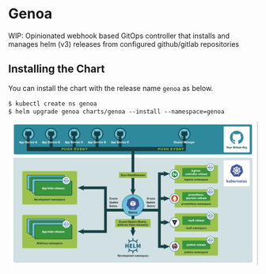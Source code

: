 # Genoa
WIP: Opinionated webhook based GitOps controller that installs and manages helm (v3) releases from configured github/gitlab repositories

## Installing the Chart
You can install the chart with the release name `genoa` as below.

```console
$ kubectl create ns genoa
$ helm upgrade genoa charts/genoa --install --namespace=genoa
```

![image info](./pictures/genoa.png)
